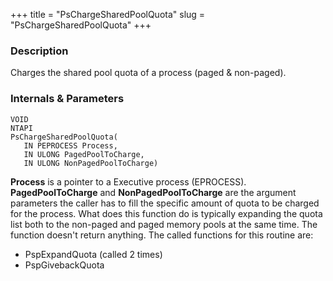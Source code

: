 +++
title = "PsChargeSharedPoolQuota"
slug = "PsChargeSharedPoolQuota"
+++

### Description

Charges the shared pool quota of a process (paged & non-paged).

### Internals & Parameters

```
VOID
NTAPI
PsChargeSharedPoolQuota(
   IN PEPROCESS Process,
   IN ULONG PagedPoolToCharge,
   IN ULONG NonPagedPoolToCharge)
```      

**Process** is a pointer to a Executive process (EPROCESS). **PagedPoolToCharge** and **NonPagedPoolToCharge** are the argument parameters the caller has to fill the specific amount of quota to be charged for the process. What does this function do is typically expanding the quota list both to the non-paged and paged memory pools at the same time. The function doesn't return anything. The called functions for this routine are:

- PspExpandQuota (called 2 times)
- PspGivebackQuota